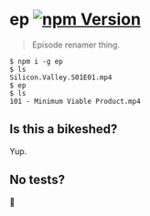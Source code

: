 # ep [![npm Version](http://img.shields.io/npm/v/ep.svg?style=flat)](https://www.npmjs.org/package/ep)

> Episode renamer thing.

```
$ npm i -g ep
$ ls
Silicon.Valley.S01E01.mp4
$ ep
$ ls
101 - Minimum Viable Product.mp4
```

## Is this a bikeshed?

Yup.

## No tests?

:dancers:
